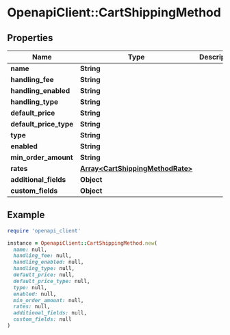 # OpenapiClient::CartShippingMethod

## Properties

| Name | Type | Description | Notes |
| ---- | ---- | ----------- | ----- |
| **name** | **String** |  | [optional] |
| **handling_fee** | **String** |  | [optional] |
| **handling_enabled** | **String** |  | [optional] |
| **handling_type** | **String** |  | [optional] |
| **default_price** | **String** |  | [optional] |
| **default_price_type** | **String** |  | [optional] |
| **type** | **String** |  | [optional] |
| **enabled** | **String** |  | [optional] |
| **min_order_amount** | **String** |  | [optional] |
| **rates** | [**Array&lt;CartShippingMethodRate&gt;**](CartShippingMethodRate.md) |  | [optional] |
| **additional_fields** | **Object** |  | [optional] |
| **custom_fields** | **Object** |  | [optional] |

## Example

```ruby
require 'openapi_client'

instance = OpenapiClient::CartShippingMethod.new(
  name: null,
  handling_fee: null,
  handling_enabled: null,
  handling_type: null,
  default_price: null,
  default_price_type: null,
  type: null,
  enabled: null,
  min_order_amount: null,
  rates: null,
  additional_fields: null,
  custom_fields: null
)
```

